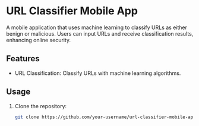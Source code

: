 # URL Classifier Mobile App

A mobile application that uses machine learning to classify URLs as either benign or malicious. Users can input URLs and receive classification results, enhancing online security.

## Features

- URL Classification: Classify URLs with machine learning algorithms.

## Usage

1. Clone the repository:

   ```bash
   git clone https://github.com/your-username/url-classifier-mobile-app.git
